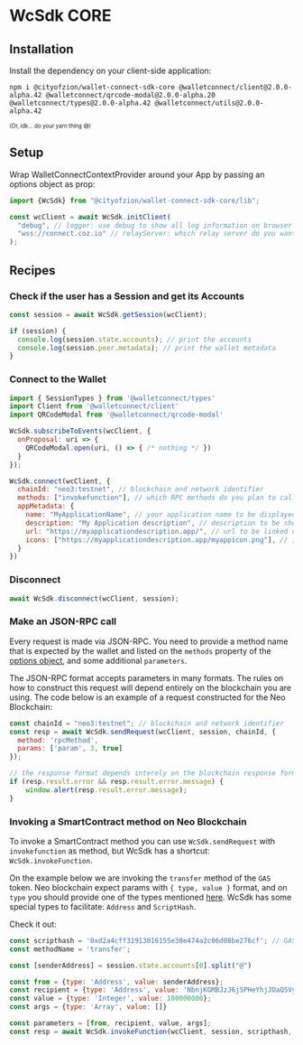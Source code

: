 # WcSdk CORE

## Installation
Install the dependency on your client-side application:
```
npm i @cityofzion/wallet-connect-sdk-core @walletconnect/client@2.0.0-alpha.42 @walletconnect/qrcode-modal@2.0.0-alpha.20 @walletconnect/types@2.0.0-alpha.42 @walletconnect/utils@2.0.0-alpha.42
```
<small><small>(Or, idk... do your yarn thing 😅)</small></small>

## Setup
Wrap WalletConnectContextProvider around your App by passing an options object as prop:
```jsx
import {WcSdk} from "@cityofzion/wallet-connect-sdk-core/lib";

const wcClient = await WcSdk.initClient(
  "debug", // logger: use debug to show all log information on browser console
  "wss://connect.coz.io" // relayServer: which relay server do you want to use, alternatively you can use "wss://relay.walletconnect.org"  
);
```

## Recipes

### Check if the user has a Session and get its Accounts
```js
const session = await WcSdk.getSession(wcClient);

if (session) {
  console.log(session.state.accounts); // print the accounts
  console.log(session.peer.metadata); // print the wallet metadata 
}
```

### Connect to the Wallet
```js
import { SessionTypes } from '@walletconnect/types'
import Client from '@walletconnect/client'
import QRCodeModal from '@walletconnect/qrcode-modal'

WcSdk.subscribeToEvents(wcClient, {
  onProposal: uri => {
    QRCodeModal.open(uri, () => { /* nothing */ })
  }
});

WcSdk.connect(wcClient, {
  chainId: "neo3:testnet", // blockchain and network identifier
  methods: ["invokefunction"], // which RPC methods do you plan to call
  appMetadata: {
    name: "MyApplicationName", // your application name to be displayed on the wallet
    description: "My Application description", // description to be shown on the wallet
    url: "https://myapplicationdescription.app/", // url to be linked on the wallet
    icons: ["https://myapplicationdescription.app/myappicon.png"], // icon to be shown on the wallet
  }
})
```

### Disconnect
```js
await WcSdk.disconnect(wcClient, session);
```

### Make an JSON-RPC call
Every request is made via JSON-RPC. You need to provide a method name that is expected by the wallet and listed on
the `methods` property of the [options object](#setup), and some additional `parameters`.

The JSON-RPC format accepts parameters in many formats. The rules on how to construct this request will depend
entirely on the blockchain you are using. The code below is an example of a request constructed for the Neo Blockchain:

```js
const chainId = "neo3:testnet"; // blockchain and network identifier
const resp = await WcSdk.sendRequest(wcClient, session, chainId, {
  method: 'rpcMethod',
  params: ['param', 3, true]
});

// the response format depends interely on the blockchain response format
if (resp.result.error && resp.result.error.message) {
    window.alert(resp.result.error.message);
}
```

### Invoking a SmartContract method on Neo Blockchain
To invoke a SmartContract method you can use `WcSdk.sendRequest` with `invokefunction` as method, but WcSdk
has a shortcut: `WcSdk.invokeFunction`.

On the example below we are invoking the `transfer` method of the `GAS` token. Neo blockchain expect params with
`{ type, value }` format, and on `type` you should provide one of the types mentioned
[here](https://github.com/neo-project/neo/blob/master/src/neo/SmartContract/ContractParameterType.cs).
WcSdk has some special types to facilitate: `Address` and `ScriptHash`.

Check it out:
```js
const scripthash = '0xd2a4cff31913016155e38e474a2c06d08be276cf'; // GAS token
const methodName = 'transfer';

const [senderAddress] = session.state.accounts[0].split("@")

const from = {type: 'Address', value: senderAddress};
const recipient = {type: 'Address', value: 'NbnjKGMBJzJ6j5PHeYhjJDaQ5Vy5UYu4Fv'};
const value = {type: 'Integer', value: 100000000};
const args = {type: 'Array', value: []}

const parameters = [from, recipient, value, args];
const resp = await WcSdk.invokeFunction(wcClient, session, scripthash, methodName, parameters);
```
